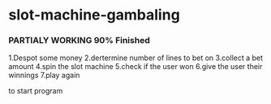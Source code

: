 # slot-machine-gambaling

### PARTIALY WORKING 90% Finished

 1.Despot some money 
 2.dertermine number of lines to bet on
 3.collect a bet amount
 4.spin the slot machine
 5.check if the user won
 6.give the user their winnings
 7.play again

 to start program 
